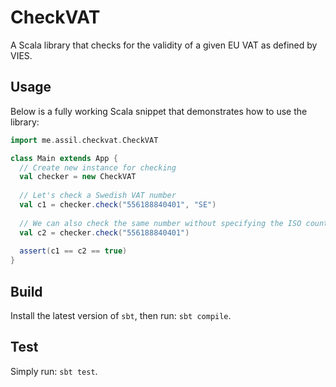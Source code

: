 # CheckVAT

A Scala library that checks for the validity of a given EU VAT as defined by VIES.

## Usage

Below is a fully working Scala snippet that demonstrates how to use the library:

```scala
import me.assil.checkvat.CheckVAT

class Main extends App {
  // Create new instance for checking
  val checker = new CheckVAT
  
  // Let's check a Swedish VAT number
  val c1 = checker.check("556188840401", "SE")
  
  // We can also check the same number without specifying the ISO country code
  val c2 = checker.check("556188840401")
  
  assert(c1 == c2 == true)
}
```

## Build

Install the latest version of `sbt`, then run: `sbt compile`.

## Test

Simply run: `sbt test`.
